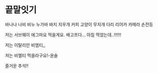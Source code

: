 # 끝말잇기

바나나
나비
비누
누가바
바지
지우개
커피
고양이
무지개
다리
리어카
카메라
손전등


저는 서브웨이 에그마요 먹을게요.
배고프다...
아침 먹었는데..!!!!!!

저는 이탈리안 비엠티,,


저는 비엘티 먹을라구요!-윤솔

즐거운 추석!!